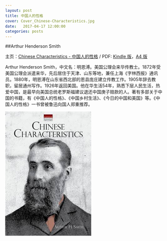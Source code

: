 ```yaml
---
layout: post
title: 中国人的性格
cover: Cover_Chinese-Characteristics.jpg
date:   2017-04-17 12:00:00
categories: posts
---
```

##Arthur Henderson Smith

主页：[Chinese Characteristics - 中国人的性格](https://github.com/M-Mono/Chinese-Characteristics) / PDF: [Kindle 版](https://github.com/M-Mono/Chinese-Characteristics/raw/master/中国人的性格%20·%20Arthur%20H.%20Smith%20(Kindle).pdf)，[A4 版](https://github.com/M-Mono/Chinese-Characteristics/raw/master/中国人的性格%20·%20Arthur%20H.%20Smith%20(A4).pdf)



Arthur Henderson Smith，中文名：明恩溥。美国公理会来华传教士。1872年受美国公理会派遣来华，先后居住于天津、山东等地，兼任上海《字林西报》通讯员。1880年，明恩溥在山东省西北部的恩县庞庄建立传教工作。1905年辞去教职，留居通州写作。1926年返回美国。他在华生活54年，熟悉下层人民生活，热爱中国，是最早向美国总统老罗斯福建议退还中国庚子赔款的人。著有多部关于中国的书籍，有《中国人的性格》、《中国乡村生活》、《今日的中国和美国》等。《中国人的性格》一书曾被鲁迅向国人郑重推荐。



![Chinese Characteristics · 中国人的性格](https://github.com/M-Mono/m-mono.github.io/raw/master/images/Frontmatter_Chinese-Characteristics.jpg)
